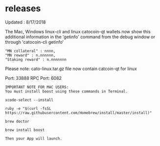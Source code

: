 # releases

Updated : 8/17/2018

The Mac, Windows linux-cli and linux catocoin-qt wallets now show this additional information in the 'getinfo' command from the debug window or through 'catocoin-cli getinfo'

    "MN collateral" : nnnn,
    "MN reward" : n.nnnnnn,
    "Staking reward" : n.nnnnnnn

Please note: cato-linux.tar.gz file now contain catcoin-qt for linux

Port: 33888
RPC Port: 6082
~~~~~~~~~~~~~~~~~~~~~~~~~~~~~~~~~~~~~~~~~~~~~~~~~~~~~~~~~~~~~
IMPORTANT NOTE FOR MAC USERS:
You must install boost using these commands in Terminal.

xcode-select --install

ruby -e "$(curl -fsSL https://raw.githubusercontent.com/Homebrew/install/master/install)"

brew doctor

brew install boost

Then your App will launch.

